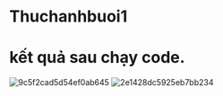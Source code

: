 # Thuchanhbuoi1
# kết quả sau chạy code.
![9c5f2cad5d54ef0ab645](https://github.com/user-attachments/assets/8bc2d6ee-dd57-4cd3-b11f-6a445501b911)
![2e1428dc5925eb7bb234](https://github.com/user-attachments/assets/4bb6717a-72f5-4f9e-86ee-5e501cc03f9d)
